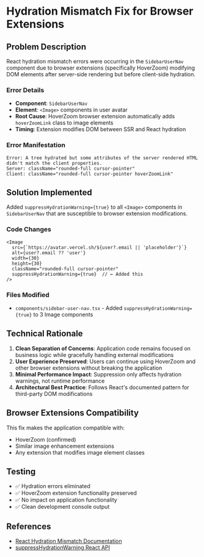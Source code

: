 # Hydration Mismatch Fix for Browser Extensions

## Problem Description

React hydration mismatch errors were occurring in the `SidebarUserNav` component due to browser extensions (specifically HoverZoom) modifying DOM elements after server-side rendering but before client-side hydration.

### Error Details

- **Component**: `SidebarUserNav` 
- **Element**: `<Image>` components in user avatar
- **Root Cause**: HoverZoom browser extension automatically adds `hoverZoomLink` class to image elements
- **Timing**: Extension modifies DOM between SSR and React hydration

### Error Manifestation

```
Error: A tree hydrated but some attributes of the server rendered HTML didn't match the client properties.
Server: className="rounded-full cursor-pointer"
Client: className="rounded-full cursor-pointer hoverZoomLink"
```

## Solution Implemented

Added `suppressHydrationWarning={true}` to all `<Image>` components in `SidebarUserNav` that are susceptible to browser extension modifications.

### Code Changes

```tsx
<Image
  src={`https://avatar.vercel.sh/${user?.email || 'placeholder'}`}
  alt={user?.email ?? 'user'}
  width={30}
  height={30}
  className="rounded-full cursor-pointer"
  suppressHydrationWarning={true}  // ← Added this
/>
```

### Files Modified

- `components/sidebar-user-nav.tsx` - Added `suppressHydrationWarning={true}` to 3 Image components

## Technical Rationale

1. **Clean Separation of Concerns**: Application code remains focused on business logic while gracefully handling external modifications
2. **User Experience Preserved**: Users can continue using HoverZoom and other browser extensions without breaking the application
3. **Minimal Performance Impact**: Suppression only affects hydration warnings, not runtime performance
4. **Architectural Best Practice**: Follows React's documented pattern for third-party DOM modifications

## Browser Extensions Compatibility

This fix makes the application compatible with:
- HoverZoom (confirmed)
- Similar image enhancement extensions
- Any extension that modifies image element classes

## Testing

- ✅ Hydration errors eliminated
- ✅ HoverZoom extension functionality preserved
- ✅ No impact on application functionality
- ✅ Clean development console output

## References

- [React Hydration Mismatch Documentation](https://react.dev/link/hydration-mismatch)
- [suppressHydrationWarning React API](https://react.dev/reference/react-dom/client/hydrateRoot#suppressing-unavoidable-hydration-mismatch-errors) 